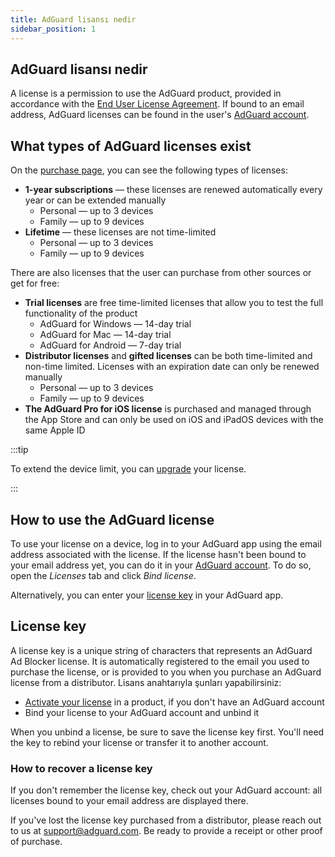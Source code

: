 ```yaml
---
title: AdGuard lisansı nedir
sidebar_position: 1
---
```


## AdGuard lisansı nedir

A license is a permission to use the AdGuard product, provided in accordance with the [End User License Agreement](https://adguard.com/eula.html). If bound to an email address, AdGuard licenses can be found in the user's [AdGuard account](https://my.adguard.com/).

## What types of AdGuard licenses exist

On the [purchase page](https://adguard.com/license.html), you can see the following types of licenses:

- **1-year subscriptions** — these licenses are renewed automatically every year or can be extended manually
    - Personal — up to 3 devices
    - Family — up to 9 devices
- **Lifetime** — these licenses are not time-limited
    - Personal — up to 3 devices
    - Family — up to 9 devices

There are also licenses that the user can purchase from other sources or get for free:

- **Trial licenses** are free time-limited licenses that allow you to test the full functionality of the product
    - AdGuard for Windows — 14-day trial
    - AdGuard for Mac — 14-day trial
    - AdGuard for Android — 7-day trial
- **Distributor licenses** and **gifted licenses** can be both time-limited and non-time limited. Licenses with an expiration date can only be renewed manually
    - Personal — up to 3 devices
    - Family — up to 9 devices
- **The AdGuard Pro for iOS license** is purchased and managed through the App Store and can only be used on iOS and iPadOS devices with the same Apple ID

:::tip

To extend the device limit, you can [upgrade](../payment-options/#upgrade) your license.

:::

## How to use the AdGuard license

To use your license on a device, log in to your AdGuard app using the email address associated with the license. If the license hasn't been bound to your email address yet, you can do it in your [AdGuard account](https://my.adguard.com/). To do so, open the *Licenses* tab and click *Bind license*.

Alternatively, you can enter your [license key](#license-key) in your AdGuard app.

## License key

A license key is a unique string of characters that represents an AdGuard Ad Blocker license. It is automatically registered to the email you used to purchase the license, or is provided to you when you purchase an AdGuard license from a distributor. Lisans anahtarıyla şunları yapabilirsiniz:

- [Activate your license](../activation) in a product, if you don't have an AdGuard account
- Bind your license to your AdGuard account and unbind it

When you unbind a license, be sure to save the license key first. You'll need the key to rebind your license or transfer it to another account.

### How to recover a license key

If you don't remember the license key, check out your AdGuard account: all licenses bound to your email address are displayed there.

If you've lost the license key purchased from a distributor, please reach out to us at support@adguard.com. Be ready to provide a receipt or other proof of purchase.
